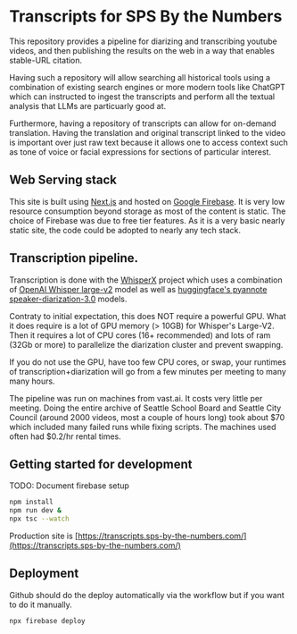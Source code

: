# Transcripts for SPS By the Numbers
This repository provides a pipeline for diarizing and transcribing youtube
videos, and then publishing the results on the web in a way that enables
stable-URL citation.

Having such a repository will allow searching all historical tools using
a combination of existing search engines or more modern tools like ChatGPT
which can instructed to ingest the transcripts and perform all the textual
analysis that LLMs are particuarly good at.

Furthermore, having a repository of transcripts can allow for on-demand
translation. Having the translation and original transcript linked to the
video is important over just raw text because it allows one to access
context such as tone of voice or facial expressions for sections of
particular interest.

## Web Serving stack
This site is built using [Next.js](https://nextjs.org/) and hosted on
[Google Firebase](https://console.firebase.google.com). It is
very low resource consumption beyond storage as most of the content
is static. The choice of Firebase was due to free tier features. As
it is a very basic nearly static site, the code could be adopted to
nearly any tech stack.

## Transcription pipeline.
Transcription is done with the [WhisperX](https://github.com/m-bain/whisperX)
project which uses a combination of [OpenAI Whisper large-v2](https://github.com/openai/whisper) model
as well as [huggingface's pyannote speaker-diarization-3.0](https://huggingface.co/pyannote/speaker-diarization-3.0)
models.

Contraty to initial expectation, this does NOT require a powerful GPU. What it does
require is a lot of GPU memory (> 10GB) for Whisper's Large-V2. Then it requires
a lot of CPU cores (16+ recommended) and lots of ram (32Gb or more) to parallelize
the diarization cluster and prevent swapping.

If you do not use the GPU, have too few CPU cores, or swap, your runtimes of
transcription+diarization will go from a few minutes per meeting to many many hours.

The pipeline was run on machines from vast.ai. It costs very little per meeting.
Doing the entire archive of Seattle School Board and Seattle City Council
(around 2000 videos, most a couple of hours long) took about $70 which included
many failed runs while fixing scripts. The machines used often had $0.2/hr rental
times.

## Getting started for development

TODO: Document firebase setup

```bash
npm install
npm run dev &
npx tsc --watch
```

Production site is [https://transcripts.sps-by-the-numbers.com/](https://transcripts.sps-by-the-numbers.com/)

## Deployment

Github should do the deploy automatically via the workflow but if you want to do it manually.

```bash
npx firebase deploy
```
